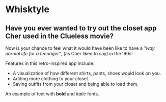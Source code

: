 # Whisktyle

## Have you ever wanted to try out the closet app Cher used in the Clueless movie?

Now is your chance to feel what it would have been like to have a *"way normal life for a teenager"*, (as Cher liked to say) in the '90s!

Features in this retro-inspired app include:
- A visualization of how different shirts, pants, shoes would look on you.
- Adding more clothing to your closet.
- Saving outfits from your closet and being able to load them.

An example of text with **bold** and *italic* fonts.  
